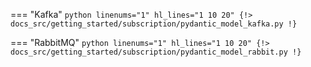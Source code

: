 === "Kafka"
    ```python linenums="1" hl_lines="1 10 20"
    {!> docs_src/getting_started/subscription/pydantic_model_kafka.py !}
    ```

=== "RabbitMQ"
    ```python linenums="1" hl_lines="1 10 20"
    {!> docs_src/getting_started/subscription/pydantic_model_rabbit.py !}
    ```
